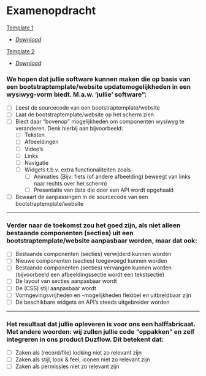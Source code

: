 # Examenopdracht

[Template 1](https://duzenco.nl/vista/template1/)  
* _[Download](https://duzenco.nl/vista/Yummy.zip)_

[Template 2](https://duzenco.nl/vista/template2/)  
* _[Download](https://duzenco.nl/vista/UpConstruction.zip)_



### We hopen dat jullie software kunnen maken die op basis van een bootstraptemplate/website updatemogelijkheden in een wysiwyg-vorm biedt. M.a.w. ‘jullie’ software”:

* [ ] Leest de sourcecode van een bootstraptemplate/website
* [ ] Laat de bootstraptemplate/website op het scherm zien
* [ ] Biedt daar “bovenop" mogelijkheden om componenten wysiwyg te veranderen. Denk hierbij aan bijvoorbeeld:
  * [ ] Teksten
  * [ ] Afbeeldingen
  * [ ] Video’s
  * [ ] Links
  * [ ] Navigatie
  * [ ] Widgets t.b.v. extra functionaliteiten zoals
    * [ ] Animaties (Bijv: fiets (of andere afbeelding) beweegt van links naar rechts over het scherm)
    * [ ] Presentatie van data die door een API wordt opgehaald
    
* [ ] Bewaart de aanpassingen in de sourcecode van een bootstraptemplate/website

***

### Verder naar de toekomst zou het goed zijn, als niet alleen bestaande componenten (secties) uit een bootstraptemplate/website aanpasbaar worden, maar dat ook:

* [ ] Bestaande componenten (secties) verwijderd kunnen worden
* [ ] Nieuwe componenten (secties) toegevoegd kunnen worden
* [ ] Bestaande componenten (secties) vervangen kunnen worden (bijvoorbeeld een afbeeldingssectie wordt een tekstsectie)
* [ ] De layout van secties aanpasbaar wordt
* [ ] De (CSS) stijl aanpasbaar wordt
* [ ] Vormgevingsvrijheden en -mogelijkheden flexibel en uitbreidbaar zijn
* [ ] De beschikbare widgets en API’s steeds uitgebreider worden

***

### Het resultaat dat jullie opleveren is voor ons een halffabricaat. Met andere woorden: wij zullen jullie code “oppakken” en zelf integreren in ons product Duzflow. Dit betekent dat:
* [ ] Zaken als (record/file) locking niet zo relevant zijn
* [ ] Zaken als stijl, look & feel, iconen niet zo relevant zijn
* [ ] Zaken als permissies niet zo relevant zijn
